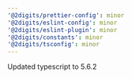 ```yaml
---
'@2digits/prettier-config': minor
'@2digits/eslint-config': minor
'@2digits/eslint-plugin': minor
'@2digits/constants': minor
'@2digits/tsconfig': minor
---
```


Updated typescript to 5.6.2
